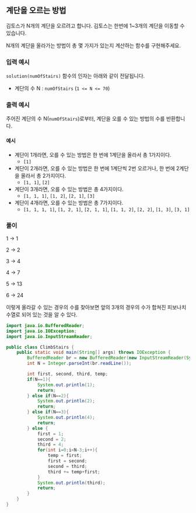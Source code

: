 ## 계단을 오르는 방법

김토스가 N개의 계단을 오르려고 합니다. 김토스는 한번에 1~3개의 계단을 이동할 수 있습니다.

N개의 계단을 올라가는 방법이 총 몇 가지가 있는지 계산하는 함수를 구현해주세요.

### 입력 예시

`solution(numOfStairs)` 함수의 인자는 아래와 같이 전달됩니다.

- 계단의 수 N : `numOfStairs` (`1 <= N <= 70`)

### 출력 예시

주어진 계단의 수 N(`numOfStairs`)로부터, 계단을 오를 수 있는 방법의 수를 반환합니다.

#### 예시

- 계단이 1개라면, 오를 수 있는 방법은 한 번에 1계단을 올라서 총 1가지이다.
  - `[1]`
- 계단이 2개라면, 오를 수 있는 방법은 한 번에 1계단씩 2번 오르거나, 한 번에 2계단을 올라서 총 2가지이다.
  - `[1, 1]`, `[2]`
- 계단이 3개라면, 오를 수 있는 방법은 총 4가지이다.
  - `[1, 1, 1]`, `[1, 2]`, `[2, 1]`, `[3]`
- 계단이 4개라면, 오를 수 있는 방법은 총 7가지이다.
  - `[1, 1, 1, 1]`, `[1, 2, 1]`, `[2, 1, 1]`, `[1, 1, 2]`, `[2, 2]`, `[1, 3]`, `[3, 1]`



### 풀이

1 -> 1

2 -> 2

3 -> 4

4 -> 7

5 -> 13

6 -> 24



이렇게 올라갈 수 있는 경우의 수를 찾아보면 앞의 3개의 경우의 수가 합쳐진 피보나치 수열로 되어 있는 것을 알 수 있다.

```java
import java.io.BufferedReader;
import java.io.IOException;
import java.io.InputStreamReader;

public class ClimbStairs {
    public static void main(String[] args) throws IOException {
        BufferedReader br = new BufferedReader(new InputStreamReader(System.in));
        int N = Integer.parseInt(br.readLine());

        int first, second, third, temp;
        if(N==1){
            System.out.println(1);
            return;
        } else if(N==2){
            System.out.println(2);
            return;
        } else if(N==3){
            System.out.println(4);
            return;
        } else {
            first = 1;
            second = 2;
            third = 4;
            for(int i=0;i<N-3;i++){
                temp = first;
                first = second;
                second = third;
                third += temp+first;
            }
            System.out.println(third);
            return;
        }
    }
}
```

